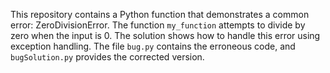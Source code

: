 This repository contains a Python function that demonstrates a common error: ZeroDivisionError.  The function `my_function` attempts to divide by zero when the input is 0.  The solution shows how to handle this error using exception handling. The file `bug.py` contains the erroneous code, and `bugSolution.py` provides the corrected version.